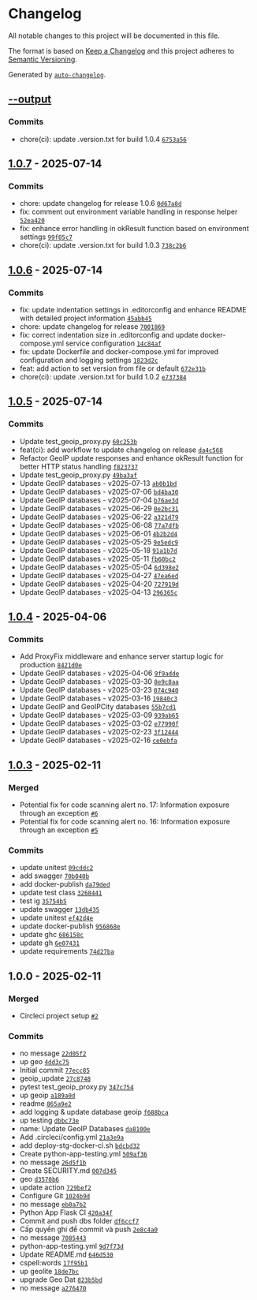# Changelog

All notable changes to this project will be documented in this file.

The format is based on [Keep a Changelog](https://keepachangelog.com/en/1.0.0/)
and this project adheres to [Semantic Versioning](https://semver.org/spec/v2.0.0.html).

Generated by [`auto-changelog`](https://github.com/CookPete/auto-changelog).

## [--output](https://github.com/nqdev-storage/nqdev-geoip/compare/1.0.7...--output)

### Commits

- chore(ci): update .version.txt for build 1.0.4 [`6753a56`](https://github.com/nqdev-storage/nqdev-geoip/commit/6753a5633ca298239ac2ab215278eb4eb8f8b20e)

## [1.0.7](https://github.com/nqdev-storage/nqdev-geoip/compare/1.0.6...1.0.7) - 2025-07-14

### Commits

- chore: update changelog for release 1.0.6 [`0d67a8d`](https://github.com/nqdev-storage/nqdev-geoip/commit/0d67a8d69f2d7568e972ce70cb407b54f6718324)
- fix: comment out environment variable handling in response helper [`52ea420`](https://github.com/nqdev-storage/nqdev-geoip/commit/52ea4200c5612983f9dde9ceddc20d90be943108)
- fix: enhance error handling in okResult function based on environment settings [`99f05c7`](https://github.com/nqdev-storage/nqdev-geoip/commit/99f05c713649f3c65086356e818025339d16b91a)
- chore(ci): update .version.txt for build 1.0.3 [`738c2b6`](https://github.com/nqdev-storage/nqdev-geoip/commit/738c2b60646d3c4b7907647132c92a12921bbe41)

## [1.0.6](https://github.com/nqdev-storage/nqdev-geoip/compare/1.0.5...1.0.6) - 2025-07-14

### Commits

- fix: update indentation settings in .editorconfig and enhance README with detailed project information [`45abb45`](https://github.com/nqdev-storage/nqdev-geoip/commit/45abb45ed7f5940cb670655f53ac4d720eae2e2b)
- chore: update changelog for release [`7001869`](https://github.com/nqdev-storage/nqdev-geoip/commit/7001869f2425bfdd2d69844015a72c0166f03808)
- fix: correct indentation size in .editorconfig and update docker-compose.yml service configuration [`14c84af`](https://github.com/nqdev-storage/nqdev-geoip/commit/14c84afa47a2d174a408ba9670bde555e2cf3905)
- fix: update Dockerfile and docker-compose.yml for improved configuration and logging settings [`1823d2c`](https://github.com/nqdev-storage/nqdev-geoip/commit/1823d2c6bdd1230e1e81ea2775652a9d5f4659e7)
- feat: add action to set version from file or default [`672e31b`](https://github.com/nqdev-storage/nqdev-geoip/commit/672e31b10c1211e48221dd8f84ef3eecbab6b93c)
- chore(ci): update .version.txt for build 1.0.2 [`e737384`](https://github.com/nqdev-storage/nqdev-geoip/commit/e7373846570c12cafa8c86bb9712b8e85cd45885)

## [1.0.5](https://github.com/nqdev-storage/nqdev-geoip/compare/1.0.4...1.0.5) - 2025-07-14

### Commits

- Update test_geoip_proxy.py [`60c253b`](https://github.com/nqdev-storage/nqdev-geoip/commit/60c253b13c45b6c748baa2d64fae943114808d64)
- feat(ci): add workflow to update changelog on release [`da4c568`](https://github.com/nqdev-storage/nqdev-geoip/commit/da4c5685c95c05dd964e8da55d3e5adb4a02901f)
- Refactor GeoIP update responses and enhance okResult function for better HTTP status handling [`f823737`](https://github.com/nqdev-storage/nqdev-geoip/commit/f823737ef560b49fa9d5c5a800b84c4578d64736)
- Update test_geoip_proxy.py [`49ba3af`](https://github.com/nqdev-storage/nqdev-geoip/commit/49ba3af4fc91b09665592432f43de352caa70158)
- Update GeoIP databases - v2025-07-13 [`ab0b1bd`](https://github.com/nqdev-storage/nqdev-geoip/commit/ab0b1bd09e906c5d8cec5017123e9691d3438e15)
- Update GeoIP databases - v2025-07-06 [`bd4ba30`](https://github.com/nqdev-storage/nqdev-geoip/commit/bd4ba301643acc349b95f957b918bcddde5bf12f)
- Update GeoIP databases - v2025-07-04 [`b76ae3d`](https://github.com/nqdev-storage/nqdev-geoip/commit/b76ae3dddc05e685f7468c8dfe48ee0d7d39463b)
- Update GeoIP databases - v2025-06-29 [`0e2bc31`](https://github.com/nqdev-storage/nqdev-geoip/commit/0e2bc3170c596d3c8c08f4b4f6ee277bcbe7b455)
- Update GeoIP databases - v2025-06-22 [`a321d79`](https://github.com/nqdev-storage/nqdev-geoip/commit/a321d79fc9bedd0ab42b19ff63c0cc7ae4bc61ab)
- Update GeoIP databases - v2025-06-08 [`77a7dfb`](https://github.com/nqdev-storage/nqdev-geoip/commit/77a7dfbe6c21455c882af3d77e736db34d41238d)
- Update GeoIP databases - v2025-06-01 [`4b2b2d4`](https://github.com/nqdev-storage/nqdev-geoip/commit/4b2b2d43b182d3c7a17ae74bd55d3939386471c0)
- Update GeoIP databases - v2025-05-25 [`9e5edc9`](https://github.com/nqdev-storage/nqdev-geoip/commit/9e5edc964b7a4f3c554d0701e02368e2fe098a51)
- Update GeoIP databases - v2025-05-18 [`91a1b7d`](https://github.com/nqdev-storage/nqdev-geoip/commit/91a1b7dc6f1374507cb63e0c9eb4461e8256bc82)
- Update GeoIP databases - v2025-05-11 [`fb60bc2`](https://github.com/nqdev-storage/nqdev-geoip/commit/fb60bc20534b1d3e72dedb0f84d2f79ef4ae5cae)
- Update GeoIP databases - v2025-05-04 [`6d398e2`](https://github.com/nqdev-storage/nqdev-geoip/commit/6d398e2a1352bbe41d98cb5681255f67c8b3577a)
- Update GeoIP databases - v2025-04-27 [`47ea6ed`](https://github.com/nqdev-storage/nqdev-geoip/commit/47ea6ed54c72a545ea85ba1fd058836ae2f4a3f6)
- Update GeoIP databases - v2025-04-20 [`727919d`](https://github.com/nqdev-storage/nqdev-geoip/commit/727919d22c0e2c59114a253e0bef0616e9b81e50)
- Update GeoIP databases - v2025-04-13 [`296365c`](https://github.com/nqdev-storage/nqdev-geoip/commit/296365c016e9247d6d274c2e9f4326a0e56621bd)

## [1.0.4](https://github.com/nqdev-storage/nqdev-geoip/compare/1.0.3...1.0.4) - 2025-04-06

### Commits

- Add ProxyFix middleware and enhance server startup logic for production [`8421d0e`](https://github.com/nqdev-storage/nqdev-geoip/commit/8421d0e7382d2cc085a6a3bcfa812e85b79670c7)
- Update GeoIP databases - v2025-04-06 [`9f9adde`](https://github.com/nqdev-storage/nqdev-geoip/commit/9f9added25f7195800f89db93a4384a2879c2b5c)
- Update GeoIP databases - v2025-03-30 [`8e9c8aa`](https://github.com/nqdev-storage/nqdev-geoip/commit/8e9c8aaa9f1f8a86a1d93a10fc9f500781b4b779)
- Update GeoIP databases - v2025-03-23 [`074c940`](https://github.com/nqdev-storage/nqdev-geoip/commit/074c940512590c1e5c7c35c525fd1b75532431ac)
- Update GeoIP databases - v2025-03-16 [`19840c3`](https://github.com/nqdev-storage/nqdev-geoip/commit/19840c3ffa2663738c8ce175003eba27fa5e6af9)
- Update GeoIP and GeoIPCity databases [`55b7cd1`](https://github.com/nqdev-storage/nqdev-geoip/commit/55b7cd13d099e8b41d04a6748bb83788ed5f6d11)
- Update GeoIP databases - v2025-03-09 [`939ab65`](https://github.com/nqdev-storage/nqdev-geoip/commit/939ab659c01a112d041273cd65be92504fb5f9e2)
- Update GeoIP databases - v2025-03-02 [`e77990f`](https://github.com/nqdev-storage/nqdev-geoip/commit/e77990f452fe6791fdf35629b60d0c0177805919)
- Update GeoIP databases - v2025-02-23 [`3f12444`](https://github.com/nqdev-storage/nqdev-geoip/commit/3f124445bad1584b8fe8d8c724c73f20ed59e799)
- Update GeoIP databases - v2025-02-16 [`ce0ebfa`](https://github.com/nqdev-storage/nqdev-geoip/commit/ce0ebfa7465897e04527ca0504adb55beccd3d94)

## [1.0.3](https://github.com/nqdev-storage/nqdev-geoip/compare/1.0.0...1.0.3) - 2025-02-11

### Merged

- Potential fix for code scanning alert no. 17: Information exposure through an exception [`#6`](https://github.com/nqdev-storage/nqdev-geoip/pull/6)
- Potential fix for code scanning alert no. 16: Information exposure through an exception [`#5`](https://github.com/nqdev-storage/nqdev-geoip/pull/5)

### Commits

- update unitest [`09cddc2`](https://github.com/nqdev-storage/nqdev-geoip/commit/09cddc25da936ad1d99a166357b6f23fc3b1b18c)
- add swagger [`70b040b`](https://github.com/nqdev-storage/nqdev-geoip/commit/70b040bdeb5c0c188ab34c760e79f304f67ed719)
- add docker-publish [`da79ded`](https://github.com/nqdev-storage/nqdev-geoip/commit/da79dedcddd7eaba7d8dc2d6e7165dd52cc72426)
- update test class [`3268441`](https://github.com/nqdev-storage/nqdev-geoip/commit/3268441e32b5296cbd40f7def32ebe6ef79d5b97)
- test ig [`35754b5`](https://github.com/nqdev-storage/nqdev-geoip/commit/35754b5bad7f99e5b1890a73912e677b71efd296)
- update swagger [`13db435`](https://github.com/nqdev-storage/nqdev-geoip/commit/13db435ab372f205b420fce0170e692c2b563d6e)
- update unitest [`ef42d4e`](https://github.com/nqdev-storage/nqdev-geoip/commit/ef42d4eec95d2fba551c2391d4bdfe52288f0aea)
- update docker-publish [`956868e`](https://github.com/nqdev-storage/nqdev-geoip/commit/956868e4fa4c62f4fd580379364ad4addf72ab7f)
- update ghc [`686158c`](https://github.com/nqdev-storage/nqdev-geoip/commit/686158c43a605851034fa2d60bb290e969d11867)
- update gh [`6e07431`](https://github.com/nqdev-storage/nqdev-geoip/commit/6e07431099355185f4703c0a3a9775eb73d8ecb7)
- update requirements [`74d27ba`](https://github.com/nqdev-storage/nqdev-geoip/commit/74d27bab3228d000c0a96dc584ba1f3216ad0b8c)

## 1.0.0 - 2025-02-11

### Merged

- Circleci project setup [`#2`](https://github.com/nqdev-storage/nqdev-geoip/pull/2)

### Commits

- no message [`22d05f2`](https://github.com/nqdev-storage/nqdev-geoip/commit/22d05f253d72a85634cc24c286507682c34f75c4)
- up geo [`4dd3c75`](https://github.com/nqdev-storage/nqdev-geoip/commit/4dd3c75b815301a07595a24cf0330ed0871218fa)
- Initial commit [`77ecc85`](https://github.com/nqdev-storage/nqdev-geoip/commit/77ecc85250ac516c40777cbb07edee0af6ec49f5)
- geoip_update [`27c8748`](https://github.com/nqdev-storage/nqdev-geoip/commit/27c874885d1ca9b612dc9dc4b131b3fd4b7a91dc)
- pytest test_geoip_proxy.py [`347c754`](https://github.com/nqdev-storage/nqdev-geoip/commit/347c75433e3eded6e63f8cc24651857851b494f1)
- up geoip [`a189a0d`](https://github.com/nqdev-storage/nqdev-geoip/commit/a189a0d44ece2a5abd04ab502362aacf30603724)
- readme [`865a9e2`](https://github.com/nqdev-storage/nqdev-geoip/commit/865a9e251f05453beca47cc9e43ed6c457751033)
- add logging & update database geoip [`f688bca`](https://github.com/nqdev-storage/nqdev-geoip/commit/f688bca5709a74080773a8247a64a32b7c71de24)
- up testing [`dbbc73e`](https://github.com/nqdev-storage/nqdev-geoip/commit/dbbc73e608feb6727fc6f871417b22d80cd80267)
- name: Update GeoIP Databases [`da8100e`](https://github.com/nqdev-storage/nqdev-geoip/commit/da8100e12429ecb650d5ba6eed37780e8462fdf2)
- Add .circleci/config.yml [`21a3e9a`](https://github.com/nqdev-storage/nqdev-geoip/commit/21a3e9a43f26960b91a716899e677788e90c525a)
- add deploy-stg-docker-ci.sh [`bdcbd32`](https://github.com/nqdev-storage/nqdev-geoip/commit/bdcbd322f0ea7b08678a0a6c5d9eb34c47a9721f)
- Create python-app-testing.yml [`509af36`](https://github.com/nqdev-storage/nqdev-geoip/commit/509af368a0f852ebcb9a891e8d494b2962ca1cbc)
- no message [`26d5f1b`](https://github.com/nqdev-storage/nqdev-geoip/commit/26d5f1b272eb5dfd440d08ec41bb66d7f7e93d9b)
- Create SECURITY.md [`007d345`](https://github.com/nqdev-storage/nqdev-geoip/commit/007d345f400d16b3c4decd013aeb85ba980d0657)
- geo [`d3570b6`](https://github.com/nqdev-storage/nqdev-geoip/commit/d3570b643abf5058ee0260c8b9ed22ec69f252cf)
- update action [`729bef2`](https://github.com/nqdev-storage/nqdev-geoip/commit/729bef25b9e23c90b6936596209d4c0af1528662)
- Configure Git [`1024b9d`](https://github.com/nqdev-storage/nqdev-geoip/commit/1024b9d9efaca7bd0cac0eeefc12cf84f026e1c2)
- no message [`eb0a7b2`](https://github.com/nqdev-storage/nqdev-geoip/commit/eb0a7b20c626f6384f8044800fc820439f4f3007)
- Python App Flask CI [`420a34f`](https://github.com/nqdev-storage/nqdev-geoip/commit/420a34f8b8a0b540ff720e06f1e32a1c5d271f80)
- Commit and push dbs folder [`df6ccf7`](https://github.com/nqdev-storage/nqdev-geoip/commit/df6ccf7b73613336631dc63dbc19951c02b8668e)
- Cấp quyền ghi để commit và push [`2e8c4a0`](https://github.com/nqdev-storage/nqdev-geoip/commit/2e8c4a0c2208f491b3084314561020941a22b155)
- no message [`7085443`](https://github.com/nqdev-storage/nqdev-geoip/commit/70854432137cff66f3665db64ccfc097183b762f)
- python-app-testing.yml [`9d7f73d`](https://github.com/nqdev-storage/nqdev-geoip/commit/9d7f73d510002548f82343baf60f510a5a8fe909)
- Update README.md [`646d530`](https://github.com/nqdev-storage/nqdev-geoip/commit/646d5302c013c35da42b7fb960b4ff7ba6d93831)
- cspell:words [`17f95b1`](https://github.com/nqdev-storage/nqdev-geoip/commit/17f95b1dbff40034f674c755df712ee77c2c071c)
- up geolite [`18de7bc`](https://github.com/nqdev-storage/nqdev-geoip/commit/18de7bcb0ee384bd234c5a972d9a3f7e13a91bc4)
- upgrade Geo Dat [`823b5bd`](https://github.com/nqdev-storage/nqdev-geoip/commit/823b5bd540d2e9ab9cf99851ca0db9be66c554ea)
- no message [`a276470`](https://github.com/nqdev-storage/nqdev-geoip/commit/a276470971e610ca4f9ff71c3af8776f19a4e71b)
